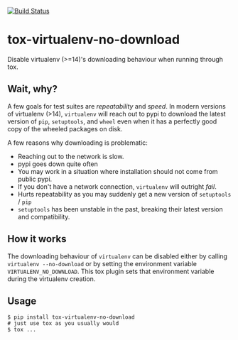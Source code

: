 [![Build Status](https://travis-ci.org/asottile/tox-virtualenv-no-download.svg?branch=master)](https://travis-ci.org/asottile/tox-virtualenv-no-download)

tox-virtualenv-no-download
==========================

Disable virtualenv (>=14)'s downloading behaviour when running through tox.


## Wait, why?

A few goals for test suites are *repeatability* and *speed*.  In modern
versions of virtualenv (>14), `virtualenv` will reach out to pypi to download
the latest version of `pip`, `setuptools`, and `wheel` even when it has a
perfectly good copy of the wheeled packages on disk.

A few reasons why downloading is problematic:
- Reaching out to the network is slow.
- pypi goes down quite often
- You may work in a situation where installation should not come from public
  pypi.
- If you don't have a network connection, `virtualenv` will outright *fail*.
- Hurts repeatability as you may suddenly get a new version of `setuptools` /
  `pip`
- `setuptools` has been unstable in the past, breaking their latest version
   and compatibility.

## How it works

The downloading behaviour of `virtualenv` can be disabled either by calling
`virtualenv --no-download` or by setting the environment variable
`VIRTUALENV_NO_DOWNLOAD`.  This tox plugin sets that environment variable
during the virtualenv creation.

## Usage

```
$ pip install tox-virtualenv-no-download
# just use tox as you usually would
$ tox ...
```
